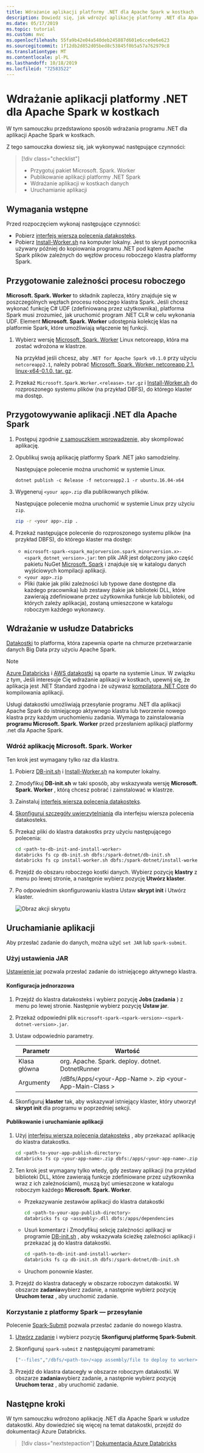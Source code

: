 ```yaml
---
title: Wdrażanie aplikacji platformy .NET dla Apache Spark w kostkach
description: Dowiedz się, jak wdrożyć aplikację platformy .NET dla Apache Spark w usłudze datakostki.
ms.date: 05/17/2019
ms.topic: tutorial
ms.custom: mvc
ms.openlocfilehash: 55fa9b42e04a540deb245887d601e6cce0e6e623
ms.sourcegitcommit: 1f12db2d852d05bed8c53845f0b5a57a762979c8
ms.translationtype: MT
ms.contentlocale: pl-PL
ms.lasthandoff: 10/18/2019
ms.locfileid: "72583522"
---
```

# <a name="deploy-a-net-for-apache-spark-application-to-databricks"></a>Wdrażanie aplikacji platformy .NET dla Apache Spark w kostkach

W tym samouczku przedstawiono sposób wdrażania programu .NET dla aplikacji Apache Spark w kostkach.

Z tego samouczka dowiesz się, jak wykonywać następujące czynności:

> [!div class="checklist"]
>
> * Przygotuj pakiet Microsoft. Spark. Worker
> * Publikowanie aplikacji platformy .NET Spark
> * Wdrażanie aplikacji w kostkach danych
> * Uruchamianie aplikacji

## <a name="prerequisites"></a>Wymagania wstępne

Przed rozpoczęciem wykonaj następujące czynności:

* Pobierz [interfejs wiersza polecenia datakosteks](https://docs.databricks.com/user-guide/dev-tools/databricks-cli.html).
* Pobierz [Install-Worker.sh](https://github.com/dotnet/spark/blob/master/deployment/install-worker.sh) na komputer lokalny. Jest to skrypt pomocnika używany później do kopiowania programu .NET pod kątem Apache Spark plików zależnych do węzłów procesu roboczego klastra platformy Spark.

## <a name="prepare-worker-dependencies"></a>Przygotowanie zależności procesu roboczego

**Microsoft. Spark. Worker** to składnik zaplecza, który znajduje się w poszczególnych węzłach procesu roboczego klastra Spark. Jeśli chcesz wykonać funkcję C# UDF (zdefiniowaną przez użytkownika), platforma Spark musi zrozumieć, jak uruchomić program .NET CLR w celu wykonania UDF. Element **Microsoft. Spark. Worker** udostępnia kolekcję klas na platformie Spark, które umożliwiają włączenie tej funkcji.

1. Wybierz wersję [Microsoft. Spark. Worker](https://github.com/dotnet/spark/releases) Linux netcoreapp, która ma zostać wdrożona w klastrze.

   Na przykład jeśli chcesz, aby `.NET for Apache Spark v0.1.0` przy użyciu `netcoreapp2.1`, należy pobrać [Microsoft. Spark. Worker. netcoreapp 2.1. linux-x64-0.1.0. tar. gz](https://github.com/dotnet/spark/releases/download/v0.1.0/Microsoft.Spark.Worker.netcoreapp2.1.linux-x64-0.1.0.tar.gz).

2. Przekaż `Microsoft.Spark.Worker.<release>.tar.gz` i [Install-Worker.sh](https://github.com/dotnet/spark/blob/master/deployment/install-worker.sh) do rozproszonego systemu plików (na przykład DBFS), do którego klaster ma dostęp.

## <a name="prepare-your-net-for-apache-spark-app"></a>Przygotowywanie aplikacji .NET dla Apache Spark

1. Postępuj zgodnie [z samouczkiem wprowadzenie,](get-started.md) aby skompilować aplikację.

2. Opublikuj swoją aplikację platformy Spark .NET jako samodzielny.

   Następujące polecenie można uruchomić w systemie Linux.

   ```dotnetcli
   dotnet publish -c Release -f netcoreapp2.1 -r ubuntu.16.04-x64
   ```

3. Wygeneruj `<your app>.zip` dla publikowanych plików.

   Następujące polecenie można uruchomić w systemie Linux przy użyciu `zip`.

   ```bash
   zip -r <your app>.zip .
   ```

4. Przekaż następujące polecenie do rozproszonego systemu plików (na przykład DBFS), do którego klaster ma dostęp:

   * `microsoft-spark-<spark_majorversion.spark_minorversion.x>-<spark_dotnet_version>.jar`: ten plik JAR jest dołączony jako część pakietu NuGet [Microsoft. Spark](https://www.nuget.org/packages/Microsoft.Spark/) i znajduje się w katalogu danych wyjściowych kompilacji aplikacji.
   * `<your app>.zip`
   * Pliki (takie jak pliki zależności lub typowe dane dostępne dla każdego pracownika) lub zestawy (takie jak biblioteki DLL, które zawierają zdefiniowane przez użytkownika funkcje lub biblioteki, od których zależy aplikacja), zostaną umieszczone w katalogu roboczym każdego wykonawcy.

## <a name="deploy-to-databricks"></a>Wdrażanie w usłudze Databricks

[Datakostki](https://databricks.com) to platforma, która zapewnia oparte na chmurze przetwarzanie danych Big Data przy użyciu Apache Spark.

> [!NOTE]
> [Azure Databricks](https://azure.microsoft.com/services/databricks/) i [AWS datakostki](https://databricks.com/aws) są oparte na systemie Linux. W związku z tym, Jeśli interesuje Cię wdrażanie aplikacji w kostkach, upewnij się, że aplikacja jest .NET Standard zgodna i że używasz [kompilatora .NET Core](https://dotnet.microsoft.com/download) do kompilowania aplikacji.

Usługi datakostki umożliwiają przesyłanie programu .NET dla aplikacji Apache Spark do istniejącego aktywnego klastra lub tworzenie nowego klastra przy każdym uruchomieniu zadania. Wymaga to zainstalowania **programu Microsoft. Spark. Worker** przed przesłaniem aplikacji platformy .net dla Apache Spark.

### <a name="deploy-microsoftsparkworker"></a>Wdróż aplikację Microsoft. Spark. Worker

Ten krok jest wymagany tylko raz dla klastra.

1. Pobierz [DB-init.sh](https://github.com/dotnet/spark/blob/master/deployment/db-init.sh) i [Install-Worker.sh](https://github.com/dotnet/spark/blob/master/deployment/install-worker.sh
) na komputer lokalny.

2. Zmodyfikuj **DB-init.sh** w taki sposób, aby wskazywała wersję **Microsoft. Spark. Worker** , którą chcesz pobrać i zainstalować w klastrze.

3. Zainstaluj [interfejs wiersza polecenia datakosteks](https://docs.databricks.com/user-guide/dev-tools/databricks-cli.html).

4. [Skonfiguruj szczegóły uwierzytelniania](https://docs.databricks.com/user-guide/dev-tools/databricks-cli.html#set-up-authentication) dla interfejsu wiersza polecenia datakosteks.

5. Przekaż pliki do klastra datakostks przy użyciu następującego polecenia:

   ```bash
   cd <path-to-db-init-and-install-worker>
   databricks fs cp db-init.sh dbfs:/spark-dotnet/db-init.sh
   databricks fs cp install-worker.sh dbfs:/spark-dotnet/install-worker.sh
   ```

6. Przejdź do obszaru roboczego kostki danych. Wybierz pozycję **klastry** z menu po lewej stronie, a następnie wybierz pozycję **Utwórz klaster**.

7. Po odpowiednim skonfigurowaniu klastra Ustaw **skrypt init** i Utwórz klaster.

   ![Obraz akcji skryptu](./media/databricks-deployment/deployment-databricks-init-script.png)

## <a name="run-your-app"></a>Uruchamianie aplikacji

Aby przesłać zadanie do danych, można użyć `set JAR` lub `spark-submit`.

### <a name="use-set-jar"></a>Użyj ustawienia JAR

[Ustawienie jar](https://docs.databricks.com/user-guide/jobs.html#create-a-job) pozwala przesłać zadanie do istniejącego aktywnego klastra.

#### <a name="one-time-setup"></a>Konfiguracja jednorazowa

1. Przejdź do klastra datakosteks i wybierz pozycję **Jobs (zadania** ) z menu po lewej stronie. Następnie wybierz pozycję **Ustaw jar**.

2. Przekaż odpowiedni plik `microsoft-spark-<spark-version>-<spark-dotnet-version>.jar`.

3. Ustaw odpowiednio parametry.

   | Parametr   | Wartość                                                |
   |-------------|------------------------------------------------------|
   | Klasa główna  | org. Apache. Spark. deploy. dotnet. DotnetRunner          |
   | Argumenty   | /dBfs/Apps/\<your-App-Name >. zip \<your-App-Main-Class > |

4. Skonfiguruj **klaster** tak, aby wskazywał istniejący klaster, który utworzył **skrypt init** dla programu w poprzedniej sekcji.

#### <a name="publish-and-run-your-app"></a>Publikowanie i uruchamianie aplikacji

1. Użyj [interfejsu wiersza polecenia datakosteks](https://docs.databricks.com/user-guide/dev-tools/databricks-cli.html) , aby przekazać aplikację do klastra datakostks.

    ```bash
    cd <path-to-your-app-publish-directory>
    databricks fs cp <your-app-name>.zip dbfs:/apps/<your-app-name>.zip
    ```

2. Ten krok jest wymagany tylko wtedy, gdy zestawy aplikacji (na przykład biblioteki DLL, które zawierają funkcje zdefiniowane przez użytkownika wraz z ich zależnościami), muszą być umieszczone w katalogu roboczym każdego **Microsoft. Spark. Worker**.

   * Przekazywanie zestawów aplikacji do klastra datakostki

      ```bash
      cd <path-to-your-app-publish-directory>
      databricks fs cp <assembly>.dll dbfs:/apps/dependencies
      ```

   * Usuń komentarz i Zmodyfikuj sekcję zależności aplikacji w programie [DB-init.sh](https://github.com/dotnet/spark/blob/master/deployment/db-init.sh) , aby wskazywała ścieżkę zależności aplikacji i przekazać ją do klastra datakostki.

      ```bash
      cd <path-to-db-init-and-install-worker>
      databricks fs cp db-init.sh dbfs:/spark-dotnet/db-init.sh
      ```

   * Uruchom ponownie klaster.

3. Przejdź do klastra datacegły w obszarze roboczym datakostki. W obszarze **zadania**wybierz zadanie, a następnie wybierz pozycję **Uruchom teraz** , aby uruchomić zadanie.

### <a name="use-spark-submit"></a>Korzystanie z platformy Spark — przesyłanie

Polecenie [Spark-Submit](https://spark.apache.org/docs/latest/submitting-applications.html) pozwala przesłać zadanie do nowego klastra.

1. [Utwórz zadanie](https://docs.databricks.com/user-guide/jobs.html) i wybierz pozycję **Skonfiguruj platformę Spark-Submit**.

2. Skonfiguruj `spark-submit` z następującymi parametrami:

    ```bash
    ["--files","/dbfs/<path-to>/<app assembly/file to deploy to worker>","--class","org.apache.spark.deploy.dotnet.DotnetRunner","/dbfs/<path-to>/microsoft-spark-<spark_majorversion.spark_minorversion.x>-<spark_dotnet_version>.jar","/dbfs/<path-to>/<app name>.zip","<app bin name>","app arg1","app arg2"]
    ```

3. Przejdź do klastra datacegły w obszarze roboczym datakostki. W obszarze **zadania**wybierz zadanie, a następnie wybierz pozycję **Uruchom teraz** , aby uruchomić zadanie.

## <a name="next-steps"></a>Następne kroki

W tym samouczku wdrożono aplikację .NET dla Apache Spark w usłudze datakostki. Aby dowiedzieć się więcej na temat datakostki, przejdź do dokumentacji Azure Databricks.

> [!div class="nextstepaction"]
> [Dokumentacja Azure Databricks](https://docs.microsoft.com/azure/azure-databricks/)
